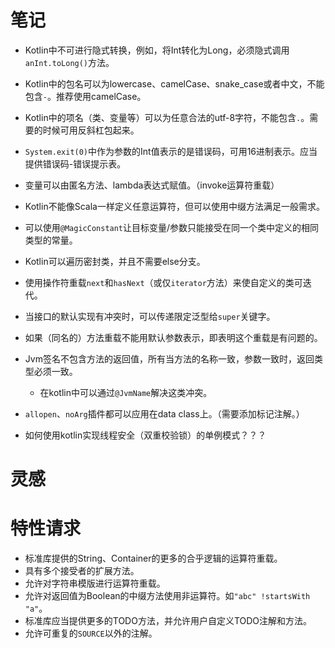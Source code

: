 # 笔记

* Kotlin中不可进行隐式转换，例如，将Int转化为Long，必须隐式调用`anInt.toLong()`方法。
* Kotlin中的包名可以为lowercase、camelCase、snake_case或者中文，不能包含`-`。推荐使用camelCase。
* Kotlin中的项名（类、变量等）可以为任意合法的utf-8字符，不能包含`.`。需要的时候可用反斜杠包起来。
* `System.exit(0)`中作为参数的Int值表示的是错误码，可用16进制表示。应当提供错误码-错误提示表。
* 变量可以由匿名方法、lambda表达式赋值。（invoke运算符重载）
* Kotlin不能像Scala一样定义任意运算符，但可以使用中缀方法满足一般需求。
* 可以使用`@MagicConstant`让目标变量/参数只能接受在同一个类中定义的相同类型的常量。
* Kotlin可以遍历密封类，并且不需要else分支。
* 使用操作符重载`next`和`hasNext`（或仅`iterator`方法）来使自定义的类可迭代。
* 当接口的默认实现有冲突时，可以传递限定泛型给`super`关键字。
* 如果（同名的）方法重载不能用默认参数表示，即表明这个重载是有问题的。
* Jvm签名不包含方法的返回值，所有当方法的名称一致，参数一致时，返回类型必须一致。
    * 在kotlin中可以通过`@JvmName`解决这类冲突。
* `allopen`、`noArg`插件都可以应用在data class上。（需要添加标记注解。）

* 如何使用kotlin实现线程安全（双重校验锁）的单例模式？？？

# 灵感



# 特性请求

* 标准库提供的String、Container的更多的合乎逻辑的运算符重载。
* 具有多个接受者的扩展方法。
* 允许对字符串模版进行运算符重载。
* 允许对返回值为Boolean的中缀方法使用非运算符。如`"abc" !startsWith "a"`。
* 标准库应当提供更多的TODO方法，并允许用户自定义TODO注解和方法。
* 允许可重复的`SOURCE`以外的注解。
